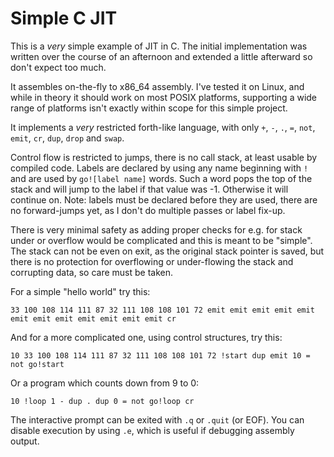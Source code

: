 # Simple C JIT

This is a *very* simple example of JIT in C. The initial implementation was
written over the course of an afternoon and extended a little afterward so don't
expect too much. 

It assembles on-the-fly to x86\_64 assembly. I've tested it on Linux, and while
in theory it should work on most POSIX platforms, supporting a wide range of
platforms isn't exactly within scope for this simple project.

It implements a *very* restricted forth-like language, with only `+`, `-`, `.`,
`=`, `not`, `emit`, `cr`, `dup`, `drop` and `swap`.

Control flow is restricted to jumps, there is no call stack, at least usable by
compiled code. Labels are declared by using any name beginning with `!` and are
used by `go![label name]` words. Such a word pops the top of the stack and will
jump to the label if that value was -1. Otherwise it will continue on. Note:
labels must be declared before they are used, there are no forward-jumps yet, as
I don't do multiple passes or label fix-up.

There is very minimal safety as adding proper checks for e.g. for stack under
or overflow would be complicated and this is meant to be "simple". The stack
can not be even on exit, as the original stack pointer is saved, but there is no
protection for overflowing or under-flowing the stack and corrupting data, so
care must be taken.

For a simple "hello world" try this:

```text
33 100 108 114 111 87 32 111 108 108 101 72 emit emit emit emit emit emit emit emit emit emit emit emit cr
```

And for a more complicated one, using control structures, try this:

```text
10 33 100 108 114 111 87 32 111 108 108 101 72 !start dup emit 10 = not go!start
```

Or a program which counts down from 9 to 0:
```text
10 !loop 1 - dup . dup 0 = not go!loop cr
```

The interactive prompt can be exited with `.q` or `.quit` (or EOF). You can
disable execution by using `.e`, which is useful if debugging assembly output.

